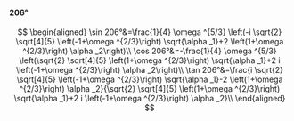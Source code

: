 #### 206°

$$
\begin{aligned}
\sin 206°&=\frac{1}{4} \omega ^{5/3} \left(-i \sqrt{2} \sqrt[4]{5} \left(-1+\omega ^{2/3}\right) \sqrt{\alpha _1}+2 \left(1+\omega ^{2/3}\right) \alpha _2\right)\\
\cos 206°&=-\frac{1}{4} \omega ^{5/3} \left(\sqrt{2} \sqrt[4]{5} \left(1+\omega ^{2/3}\right) \sqrt{\alpha _1}+2 i \left(-1+\omega ^{2/3}\right) \alpha _2\right)\\
\tan 206°&=\frac{i \sqrt{2} \sqrt[4]{5} \left(-1+\omega ^{2/3}\right) \sqrt{\alpha _1}-2 \left(1+\omega ^{2/3}\right) \alpha _2}{\sqrt{2} \sqrt[4]{5} \left(1+\omega
^{2/3}\right) \sqrt{\alpha _1}+2 i \left(-1+\omega ^{2/3}\right) \alpha _2}\\
\end{aligned}
$$

